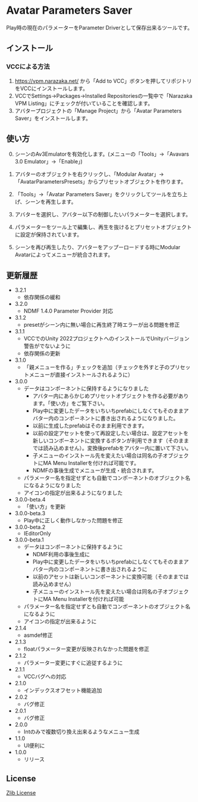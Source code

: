 # Avatar Parameters Saver

Play時の現在のパラメーターをParameter Driverとして保存出来るツールです。

## インストール

### VCCによる方法

1. https://vpm.narazaka.net/ から「Add to VCC」ボタンを押してリポジトリをVCCにインストールします。
2. VCCでSettings→Packages→Installed Repositoriesの一覧中で「Narazaka VPM Listing」にチェックが付いていることを確認します。
3. アバタープロジェクトの「Manage Project」から「Avatar Parameters Saver」をインストールします。

## 使い方

0. シーンのAv3Emulatorを有効化します。(メニューの「Tools」→「Avavars 3.0 Emulator」→「Enable」)

1. アバターのオブジェクトを右クリックし、「Modular Avatar」→「AvatarParametersPresets」からプリセットオブジェクトを作ります。

2. 「Tools」→「Avatar Parameters Saver」をクリックしてツールを立ち上げ、シーンを再生します。

3. アバターを選択し、アバター以下の制御したいパラメーターを選択します。

4. パラメーターをツール上で編集し、再生を抜けるとプリセットオブジェクトに設定が保持されています。

5. シーンを再び再生したり、アバターをアップーロードする時にModular Avatarによってメニューが統合されます。

## 更新履歴

- 3.2.1
  - 依存関係の緩和
- 3.2.0
  - NDMF 1.4.0 Parameter Provider 対応
- 3.1.2
  - presetがシーン内に無い場合に再生終了時エラーが出る問題を修正
- 3.1.1
  - VCCでのUnity 2022プロジェクトへのインストールでUnityバージョン警告がでないように
  - 依存関係の更新
- 3.1.0
  - 「親メニューを作る」チェックを追加（チェックを外すと子のプリセットメニューが直接インストールされるように）
- 3.0.0
  - データはコンポーネントに保持するようになりました
    - アバター内にあらかじめプリセットオブジェクトを作る必要があります。「使い方」をご覧下さい。
    - Play中に変更したデータをいちいちprefabにしなくてもそのままアバター内のコンポーネントに書き出されるようになりました。
    - 以前に生成したprefabはそのまま利用できます。
    - 以前の設定アセットを使って再設定したい場合は、設定アセットを新しいコンポーネントに変換するボタンが利用できます（そのままでは読み込めません）。変換後prefabをアバター内に置いて下さい。
    - 子メニューのインストール先を変えたい場合は同名の子オブジェクトにMA Menu Installerを付ければ可能です。
    - NDMFの事後生成でメニューが生成・統合されます。
  - パラメーター名を指定せずとも自動でコンポーネントのオブジェクト名になるようになりました
  - アイコンの指定が出来るようになりました
- 3.0.0-beta.4
  - 「使い方」を更新
- 3.0.0-beta.3
  - Play中に正しく動作しなかった問題を修正
- 3.0.0-beta.2
  - IEditorOnly
- 3.0.0-beta.1
  - データはコンポーネントに保持するように
    - NDMF利用の事後生成に
    - Play中に変更したデータをいちいちprefabにしなくてもそのままアバター内のコンポーネントに書き出されるように
    - 以前のアセットは新しいコンポーネントに変換可能（そのままでは読み込めません）
    - 子メニューのインストール先を変えたい場合は同名の子オブジェクトにMA Menu Installerを付ければ可能
  - パラメーター名を指定せずとも自動でコンポーネントのオブジェクト名になるように
  - アイコンの指定が出来るように
- 2.1.4
  - asmdef修正
- 2.1.3
  - floatパラメーター変更が反映されなかった問題を修正
- 2.1.2
  - パラメーター変更にすぐに追従するように
- 2.1.1
  - VCCバグへの対応
- 2.1.0
  - インデックスオフセット機能追加
- 2.0.2
  - バグ修正
- 2.0.1
  - バグ修正
- 2.0.0
  - Intのみで複数切り換え出来るようなメニュー生成
- 1.1.0
  - UI便利に
- 1.0.0
  - リリース

## License

[Zlib License](LICENSE.txt)
